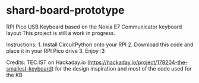 # shard-board-prototype

RPI Pico USB Keyboard based on the Nokia E7 Communicator keyboard layout
This project is still a work in progress.


Instructions:
    1. Install CircuitPython onto your RPI
    2. Download this code and place it in your RPI Pico drive
    3. Enjoy :3

Credits:
    TEC.IST on Hackaday.io (https://hackaday.io/project/178204-the-smallest-keyboard) for the design inspiration and most of the code used for the KB
    
